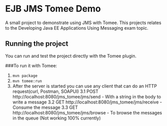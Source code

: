# EJB JMS Tomee Demo
A small project to demonstrate using JMS with Tomee. This projects relates to the Developing Java EE Applications Using Messaging exam topic.

## Running the project
You can run and test the project directly with the Tomee plugin. 

###To run it with Tomee:
1. `mvn package`
2. `mvn tomee:run`
3. After the server is started you can use any client that can do an HTTP request(curl, Postman, SOAPUI)
3.1 POST http://localhost:8080/jms_tomee/jms/send - With a string in the body to write a message
3.2 GET http://localhost:8080/jms_tomee/jms/receive - Consume the message
3.3 GET http://localhost:8080/jms_tomee/jms/browse - To browse the messages in the queue (Not working 100% currently)